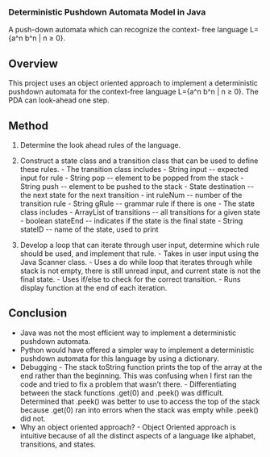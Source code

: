 ### Deterministic Pushdown Automata Model in Java

A push-down automata which can recognize the context-
free language L={a^n b^n | n ≥ 0}.

## Overview
This project uses an object oriented approach to implement a deterministic pushdown automata for the context-free language L={a^n b^n | n ≥ 0}.  The PDA can look-ahead one step.

## Method
1. Determine the look ahead rules of the language.

2. Construct a state class and a transition class that can be used to define these rules.
       - The transition class includes 
              - String input -- expected input for rule
              - String pop -- element to be popped from the stack
              - String push -- element to be pushed to the stack
              - State destination -- the next state for the next transition
              - int ruleNum -- number of the transition rule
              - String gRule -- grammar rule if there is one
       - The state class includes
              - ArrayList of transitions -- all transitions for a given state
              - boolean stateEnd -- indicates if the state is the final state
              - String stateID -- name of the state, used to print

3. Develop a loop that can iterate through user input, determine which rule should be used, and implement that rule.
       - Takes in user input using the Java Scanner class.
       - Uses a do while loop that iterates through while stack is not empty, there is still unread input, and current state is not the final state.
       - Uses if/else to check for the correct transition.
       - Runs display function at the end of each iteration.

## Conclusion
- Java was not the most efficient way to implement a deterministic pushdown automata.
- Python would have offered a simpler way to implement a deterministic pushdown automata for this language by using a dictionary.
- Debugging
       - The stack toString function prints the top of the array at the end rather than the beginning.  This was confusing when I first ran the code and tried to fix a problem that wasn’t there.
       - Differentiating between the stack functions .get(0) and .peek() was difficult.  Determined that .peek() was better to use to access the top of the stack because .get(0) ran into errors when the stack was empty while .peek() did not.
- Why an object oriented approach?
       - Object Oriented approach is intuitive because of all the distinct aspects of a language like alphabet, transitions, and states.  

